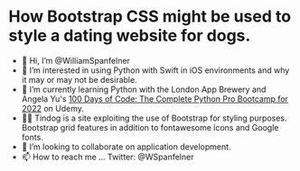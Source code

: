 # How Bootstrap CSS might be used to style a dating website for dogs.
- 👋 Hi, I’m @WilliamSpanfelner
- 👀 I’m interested in using Python with Swift in iOS environments and why it may or may not be desirable.
- 🌱 I’m currently learning Python with the London App Brewery and Angela Yu's [100 Days of Code: 
The Complete Python Pro Bootcamp for 2022](https://www.udemy.com/course/100-days-of-code/) on Udemy.  
- 🧑‍💻 Tindog is a site exploiting the use of Bootstrap for styling purposes.  Bootstrap grid features in addition to fontawesome icons and Google fonts.
- 💞️ I’m looking to collaborate on application development.
- 📫 How to reach me ... Twitter: @WSpanfelner